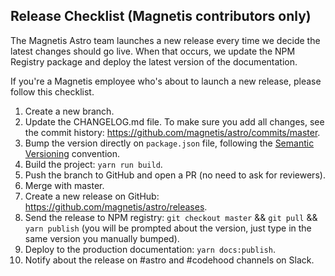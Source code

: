 ## Release Checklist (Magnetis contributors only)

The Magnetis Astro team launches a new release every time we decide the latest changes should go live. When that occurs, we update the NPM Registry package and deploy the latest version of the documentation.

If you're a Magnetis employee who's about to launch a new release, please follow this checklist. 

1. Create a new branch.
2. Update the CHANGELOG.md file. To make sure you add all changes, see the commit history: https://github.com/magnetis/astro/commits/master.
3. Bump the version directly on `package.json` file, following the [Semantic Versioning](https://semver.org/) convention.
4. Build the project: `yarn run build`.
5. Push the branch to GitHub and open a PR (no need to ask for reviewers).
6. Merge with master.
7. Create a new release on GitHub: https://github.com/magnetis/astro/releases.
8. Send the release to NPM registry: `git checkout master` && `git pull` &&  `yarn publish` (you will be prompted about the version, just type in the same version you manually bumped).
9. Deploy to the production documentation: `yarn docs:publish`.
10. Notify about the release on #astro and #codehood channels on Slack.
